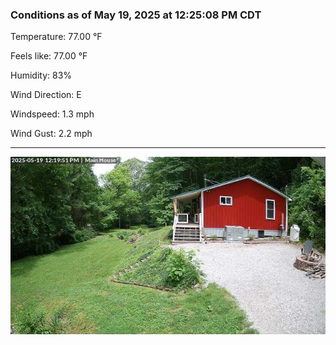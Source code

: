 ### Conditions as of May 19, 2025 at 12:25:08 PM CDT 

Temperature: 77.00 &deg;F

Feels like: 77.00 &deg;F

Humidity: 83%

Wind Direction: E

Windspeed: 1.3 mph

Wind Gust: 2.2 mph

---

<img src="./images/latest.jpeg"/>

